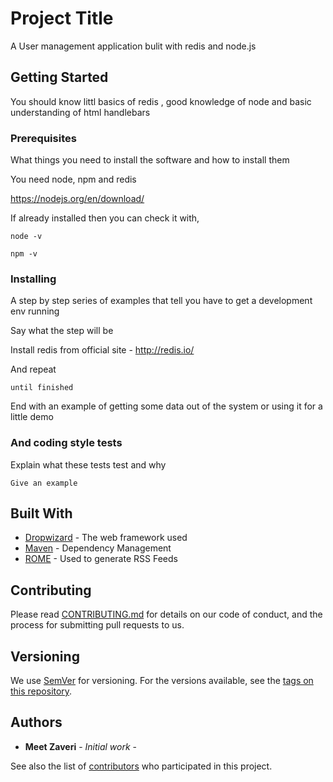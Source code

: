 # Project Title

A User management application bulit with redis and node.js

## Getting Started

You should know littl basics of redis , good knowledge of node and basic understanding of html handlebars

### Prerequisites

What things you need to install the software and how to install them

You need node, npm and redis

https://nodejs.org/en/download/

If already installed then you can check it with,

```
node -v
```


```
npm -v
```

### Installing

A step by step series of examples that tell you have to get a development env running

Say what the step will be

Install redis from official site - http://redis.io/

And repeat

```
until finished
```

End with an example of getting some data out of the system or using it for a little demo

### And coding style tests

Explain what these tests test and why

```
Give an example
```

## Built With

* [Dropwizard](http://www.dropwizard.io/1.0.2/docs/) - The web framework used
* [Maven](https://maven.apache.org/) - Dependency Management
* [ROME](https://rometools.github.io/rome/) - Used to generate RSS Feeds

## Contributing

Please read [CONTRIBUTING.md](https://gist.github.com/PurpleBooth/b24679402957c63ec426) for details on our code of conduct, and the process for submitting pull requests to us.

## Versioning

We use [SemVer](http://semver.org/) for versioning. For the versions available, see the [tags on this repository](https://github.com/your/project/tags). 

## Authors

* **Meet Zaveri** - *Initial work* - 

See also the list of [contributors](https://github.com/your/project/contributors) who participated in this project.

